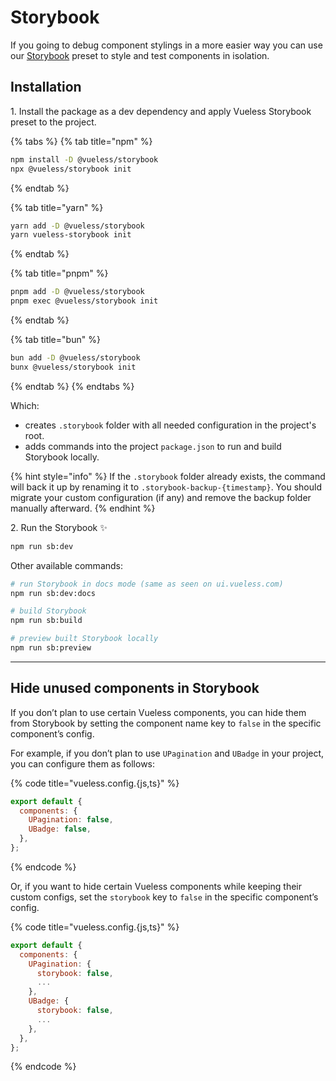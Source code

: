 # Storybook

If you going to debug component stylings in a more easier way you can use our [Storybook](https://storybook.js.org/) preset to style and test components in isolation.

## Installation

1\. Install the package as a dev dependency and apply Vueless Storybook preset to the project.

{% tabs %}
{% tab title="npm" %}
```bash
npm install -D @vueless/storybook
npx @vueless/storybook init
```
{% endtab %}

{% tab title="yarn" %}
```bash
yarn add -D @vueless/storybook
yarn vueless-storybook init
```
{% endtab %}

{% tab title="pnpm" %}
```bash
pnpm add -D @vueless/storybook
pnpm exec @vueless/storybook init
```
{% endtab %}

{% tab title="bun" %}
```bash
bun add -D @vueless/storybook
bunx @vueless/storybook init
```
{% endtab %}
{% endtabs %}

Which:

* creates `.storybook` folder with all needed configuration in the project's root.
* adds commands into the project `package.json` to run and build Storybook locally.

{% hint style="info" %}
If the `.storybook` folder already exists, the command will back it up by renaming it to `.storybook-backup-{timestamp}`. You should migrate your custom configuration (if any) and remove the backup folder manually afterward.
{% endhint %}

2\. Run the Storybook ✨

```bash
npm run sb:dev
```

Other available commands:

```bash
# run Storybook in docs mode (same as seen on ui.vueless.com)
npm run sb:dev:docs

# build Storybook
npm run sb:build

# preview built Storybook locally
npm run sb:preview
```

***

## Hide unused components in Storybook

If you don’t plan to use certain Vueless components, you can hide them from Storybook by setting the component name key to `false` in the specific component’s config.

For example, if you don’t plan to use `UPagination` and `UBadge` in your project, you can configure them as follows:

{% code title="vueless.config.{js,ts}" %}
```js
export default {
  components: {
    UPagination: false,
    UBadge: false,
  },
};
```
{% endcode %}

Or, if you want to hide certain Vueless components while keeping their custom configs, set the `storybook` key to `false` in the specific component’s config.

{% code title="vueless.config.{js,ts}" %}
```js
export default {
  components: {
    UPagination: {
      storybook: false,
      ...
    },
    UBadge: {
      storybook: false,
      ...
    },
  },
};
```
{% endcode %}
